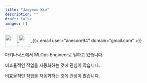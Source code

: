 ```yaml
---
title: "Jaeyeon Kim"
description: ""
draft: false
images: []
---
```


<p>
  <a href=https://github.com/anencore94 target="_blank">
    <img align="center" width="40" height="40" src="https://github.githubassets.com/images/modules/logos_page/GitHub-Mark.png">
  </a>
  <a href=https://www.linkedin.com/in/anencore94/ target="_blank">
    <img align="center" width="40" height="40" src="https://content.linkedin.com/content/dam/me/business/en-us/amp/brand-site/v2/bg/LI-Bug.svg.original.svg">
  </a>
  {{< email user="anecore94" domain="gmail.com" >}}
</p>

마키나락스에서 MLOps Engineer로 일하고 있습니다.

비효율적인 작업을 자동화하는 것에 관심이 많습니다.

비효율적인 작업을 자동화하는 것에 관심이 많습니다.
